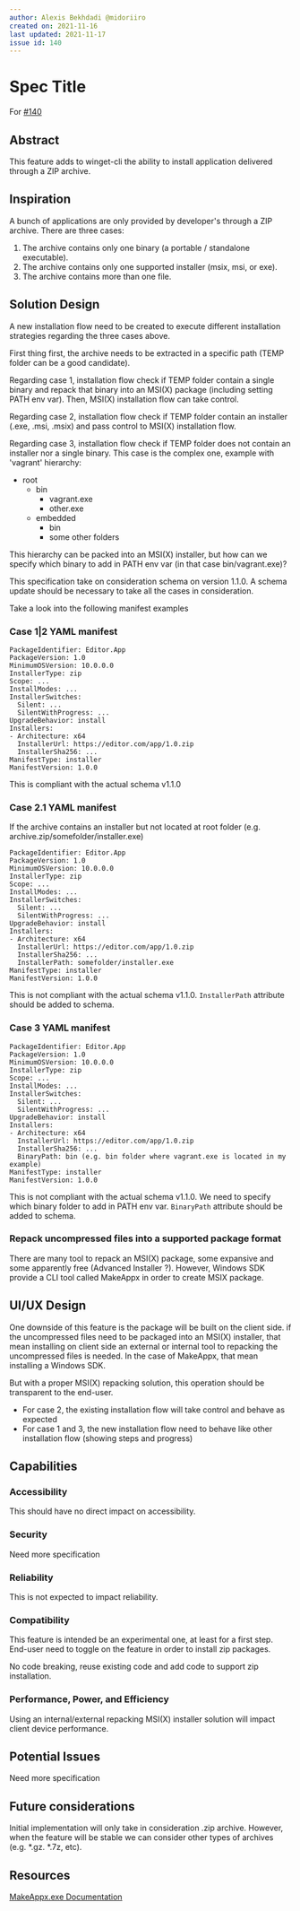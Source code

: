```yaml
---
author: Alexis Bekhdadi @midoriiro
created on: 2021-11-16
last updated: 2021-11-17
issue id: 140
---
```


# Spec Title

For [#140](https://github.com/microsoft/winget-cli/issues/140)

## Abstract

This feature adds to winget-cli the ability to install application delivered through a ZIP archive.

## Inspiration

A bunch of applications are only provided by developer's through a ZIP archive. There are three cases:
1) The archive contains only one binary (a portable / standalone executable).
2) The archive contains only one supported installer (msix, msi, or exe).
3) The archive contains more than one file.

## Solution Design

A new installation flow need to be created to execute different installation strategies regarding the three cases above.

First thing first, the archive needs to be extracted in a specific path (TEMP folder can be a good candidate).

Regarding case 1, installation flow check if TEMP folder contain a single binary and repack that binary
into an MSI(X) package (including setting PATH env var). Then, MSI(X) installation flow can take control.

Regarding case 2, installation flow check if TEMP folder contain an installer (.exe, .msi, .msix) and pass control
to MSI(X) installation flow.

Regarding case 3, installation flow check if TEMP folder does not contain an installer nor a single binary.
This case is the complex one, example with 'vagrant' hierarchy:
- root
  - bin 
    - vagrant.exe
    - other.exe
  - embedded
    - bin
    - some other folders

This hierarchy can be packed into an MSI(X) installer, but how can we specify which binary to add 
in PATH env var (in that case bin/vagrant.exe)?

This specification take on consideration schema on version 1.1.0. 
A schema update should be necessary to take all the cases in consideration. 

Take a look into the following manifest examples

### Case 1|2 YAML manifest

```
PackageIdentifier: Editor.App
PackageVersion: 1.0
MinimumOSVersion: 10.0.0.0
InstallerType: zip
Scope: ...
InstallModes: ...
InstallerSwitches:
  Silent: ...
  SilentWithProgress: ...
UpgradeBehavior: install
Installers:
- Architecture: x64
  InstallerUrl: https://editor.com/app/1.0.zip
  InstallerSha256: ...
ManifestType: installer
ManifestVersion: 1.0.0
```

This is compliant with the actual schema v1.1.0

### Case 2.1 YAML manifest

If the archive contains an installer but not located at root folder (e.g. archive.zip/somefolder/installer.exe)

```
PackageIdentifier: Editor.App
PackageVersion: 1.0
MinimumOSVersion: 10.0.0.0
InstallerType: zip
Scope: ...
InstallModes: ...
InstallerSwitches:
  Silent: ...
  SilentWithProgress: ...
UpgradeBehavior: install
Installers:
- Architecture: x64
  InstallerUrl: https://editor.com/app/1.0.zip
  InstallerSha256: ...
  InstallerPath: somefolder/installer.exe
ManifestType: installer
ManifestVersion: 1.0.0
```

This is not compliant with the actual schema v1.1.0.
```InstallerPath``` attribute should be added to schema.

### Case 3 YAML manifest

```
PackageIdentifier: Editor.App
PackageVersion: 1.0
MinimumOSVersion: 10.0.0.0
InstallerType: zip
Scope: ...
InstallModes: ...
InstallerSwitches:
  Silent: ...
  SilentWithProgress: ...
UpgradeBehavior: install
Installers:
- Architecture: x64
  InstallerUrl: https://editor.com/app/1.0.zip
  InstallerSha256: ...
  BinaryPath: bin (e.g. bin folder where vagrant.exe is located in my example)
ManifestType: installer
ManifestVersion: 1.0.0
```

This is not compliant with the actual schema v1.1.0. 
We need to specify which binary folder to add in PATH env var.
```BinaryPath``` attribute should be added to schema.

### Repack uncompressed files into a supported package format

There are many tool to repack an MSI(X) package, some expansive and some apparently free (Advanced Installer ?).
However, Windows SDK provide a CLI tool called MakeAppx in order to create MSIX package.

## UI/UX Design

One downside of this feature is the package will be built on the client side.
if the uncompressed files need to be packaged into an MSI(X) installer, that mean installing on client side
an external or internal tool to repacking the uncompressed files is needed. In the case of MakeAppx, that mean
installing a Windows SDK.

But with a proper MSI(X) repacking solution, this operation should be transparent to the end-user.
- For case 2, the existing installation flow will take control and behave as expected
- For case 1 and 3, the new installation flow need to behave like other installation flow (showing steps and progress) 

## Capabilities

### Accessibility

This should have no direct impact on accessibility.

### Security

Need more specification

### Reliability

This is not expected to impact reliability.

### Compatibility

This feature is intended be an experimental one, at least for a first step.
End-user need to toggle on the feature in order to install zip packages. 

No code breaking, reuse existing code and add code to support zip installation.

### Performance, Power, and Efficiency

Using an internal/external repacking MSI(X) installer solution will impact client device performance. 

## Potential Issues

Need more specification

## Future considerations

Initial implementation will only take in consideration .zip archive. However, when the feature will be stable
we can consider other types of archives (e.g. *.gz. *.7z, etc). 

## Resources
[MakeAppx.exe Documentation](https://docs.microsoft.com/en-us/windows/msix/package/manual-packaging-root)